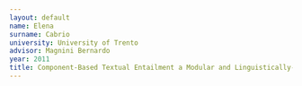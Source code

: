 ```yaml
---
layout: default 
name: Elena
surname: Cabrio
university: University of Trento
advisor: Magnini Bernardo
year: 2011
title: Component-Based Textual Entailment a Modular and Linguistically-Motivated Framework for Semantic Inferences
---
```

